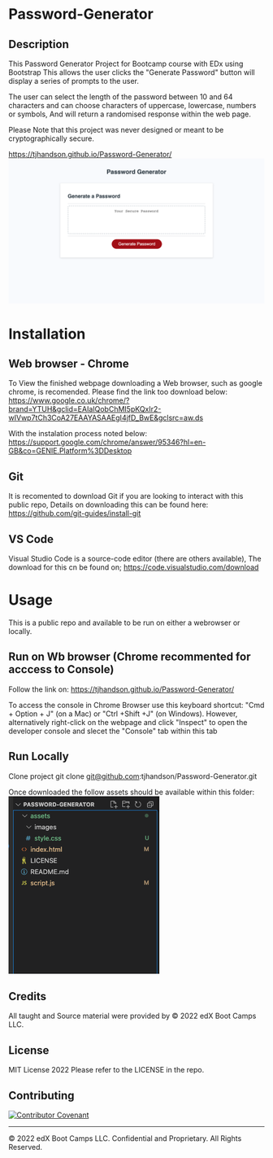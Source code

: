 # Password-Generator

## Description 
This Password Generator Project for Bootcamp course with EDx using Bootstrap
This allows the user clicks the "Generate Password" button will display a series of prompts to the user. 

The user can select the length of the password between 10 and 64 characters and can choose characters of uppercase, lowercase, numbers or symbols, And will return a randomised response within the web page.

Please Note that this project was never designed or meant to be cryptographically secure.




https://tjhandson.github.io/Password-Generator/
![alt text](./assets/images/password-generator-page.png)

# Installation

## Web browser - Chrome
To View the finished webpage downloading a Web browser, such as google chrome, is recomended. Please find the link too download below: https://www.google.co.uk/chrome/?brand=YTUH&gclid=EAIaIQobChMI5pKQxIr2-wIVwp7tCh3CoA27EAAYASAAEgI4jfD_BwE&gclsrc=aw.ds

With the instalation process noted below: https://support.google.com/chrome/answer/95346?hl=en-GB&co=GENIE.Platform%3DDesktop


## Git 
It is recomented to download Git if you are looking to interact with this public repo, Details on downloading this can be found here: https://github.com/git-guides/install-git

## VS Code
Visual Studio Code is a source-code editor (there are others available), The download for this cn be found on; https://code.visualstudio.com/download

# Usage 
This is a public repo and available to be run on either a webrowser or locally. 

## Run on Wb browser (Chrome recommented for acccess to Console)
Follow the link on: https://tjhandson.github.io/Password-Generator/

To access the console in Chrome Browser use this keyboard shortcut: "Cmd + Option + J" (on a Mac) or "Ctrl +Shift +J" (on Windows). 
However, alternatively right-click on the webpage and click "Inspect" to open the developer console and slecet the "Console" tab within this tab


## Run Locally 

Clone project
git clone git@github.com:tjhandson/Password-Generator.git

Once downloaded the follow assets should be available within this folder:
![alt text](./assets/images/password-generator-content.png)


## Credits

All taught and Source material were provided by © 2022 edX Boot Camps LLC.

## License

MIT License 2022 Please refer to the LICENSE in the repo.


## Contributing

[![Contributor Covenant](https://img.shields.io/badge/Contributor%20Covenant-2.1-4baaaa.svg)](code_of_conduct.md)



---

© 2022 edX Boot Camps LLC. Confidential and Proprietary. All Rights Reserved.